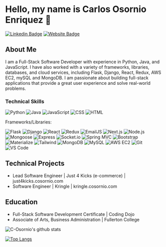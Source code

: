# Hello, my name is Carlos Osornio Enriquez 👋

[![Linkedin Badge](https://img.shields.io/badge/-Carlos%20Osornio%20Enriquez-blue?style=flat&logo=Linkedin&logoColor=white&link=https://www.linkedin.com/in/carlos-osornio/)](https://www.linkedin.com/in/carlos-osornio/)
[![Website Badge](https://img.shields.io/badge/-cosornio.com-47CCCC?style=flat&logo=Google-Chrome&logoColor=white&link=https://cosornio.com)](https://cosornio.com)

## About Me
I am a Full-Stack Software Developer with experience in Python, Java, and JavaScript. I have also worked with a variety of frameworks, libraries, databases, and cloud services, including Flask, Django, React, Redux, AWS EC2, mySQL and MongoDB. I am passionate about building full-stack applications that provide a great user experience and solve real-world problems.

### Technical Skills

![Python](https://img.shields.io/badge/Python-3776AB?style=for-the-badge&logo=python&logoColor=white)
![Java](https://img.shields.io/badge/Java-007396?style=for-the-badge&logo=java&logoColor=white)
![JavaScript](https://img.shields.io/badge/JavaScript-F7DF1E?style=for-the-badge&logo=javascript&logoColor=black)
![CSS](https://img.shields.io/badge/CSS-1572B6?style=for-the-badge&logo=css3&logoColor=white)
![HTML](https://img.shields.io/badge/HTML-E34F26?style=for-the-badge&logo=html5&logoColor=white)


Frameworks/Libraries: 

![Flask](https://img.shields.io/badge/Flask-000000?style=for-the-badge&logo=flask&logoColor=white)
![Django](https://img.shields.io/badge/Django-092E20?style=for-the-badge&logo=django&logoColor=white)
![React](https://img.shields.io/badge/React-61DAFB?style=for-the-badge&logo=react&logoColor=black)
![Redux](https://img.shields.io/badge/Redux-764ABC?style=for-the-badge&logo=redux&logoColor=white)
![EmailJS](https://img.shields.io/badge/EmailJS-4885ED?style=for-the-badge&logo=emailjs&logoColor=white)
![Next.js](https://img.shields.io/badge/Next.js-000000?style=for-the-badge&logo=nextdotjs&logoColor=white)
![Node.js](https://img.shields.io/badge/Node.js-339933?style=for-the-badge&logo=nodedotjs&logoColor=white)
![Mongoose](https://img.shields.io/badge/Mongoose-880000?style=for-the-badge&logo=mongoose&logoColor=white)
![Express](https://img.shields.io/badge/Express-000000?style=for-the-badge&logo=express&logoColor=white)
![Socket.io](https://img.shields.io/badge/Socket.io-010101?style=for-the-badge&logo=socketdotio&logoColor=white)
![Spring MVC](https://img.shields.io/badge/Spring_MVC-6DB33F?style=for-the-badge&logo=spring&logoColor=white)
![Bootstrap](https://img.shields.io/badge/Bootstrap-563D7C?style=for-the-badge&logo=bootstrap&logoColor=white)
![Materialize](https://img.shields.io/badge/Materialize-EE6E73?style=for-the-badge&logo=materialize&logoColor=white)
![Tailwind](https://img.shields.io/badge/Tailwind_CSS-38B2AC?style=for-the-badge&logo=tailwind-css&logoColor=white)
![MongoDB](https://img.shields.io/badge/-MongoDB-47A248?style=flat-square&logo=MongoDB&logoColor=white)
![MySQL](https://img.shields.io/badge/-MySQL-4479A1?style=flat-square&logo=MySQL&logoColor=white)
![AWS EC2](https://img.shields.io/badge/-AWS%20EC2-232F3E?style=flat-square&logo=Amazon-AWS&logoColor=white)
![Git](https://img.shields.io/badge/-Git-F05032?style=flat-square&logo=Git&logoColor=white)
![VS Code](https://img.shields.io/badge/-VS%20Code-007ACC?style=flat-square&logo=Visual-Studio-Code&logoColor=white)


## Technical Projects
- Lead Software Engineer | Just 4 Kicks (e-commerce) | just4kicks.cosornio.com
- Software Engineer | Kringle | kringle.cosornio.com

## Education
- Full-Stack Software Development Certificate | Coding Dojo
- Associate of Arts, Business Administration | Fullerton College


![C-Osornio's github stats](https://github-readme-stats.vercel.app/api?username=c-osornio&show_icons=true&theme=radical)

[![Top Langs](https://github-readme-stats.vercel.app/api/top-langs/?username=c-osornio&layout=compact)](https://github.com/c-osornio/github-readme-stats)
